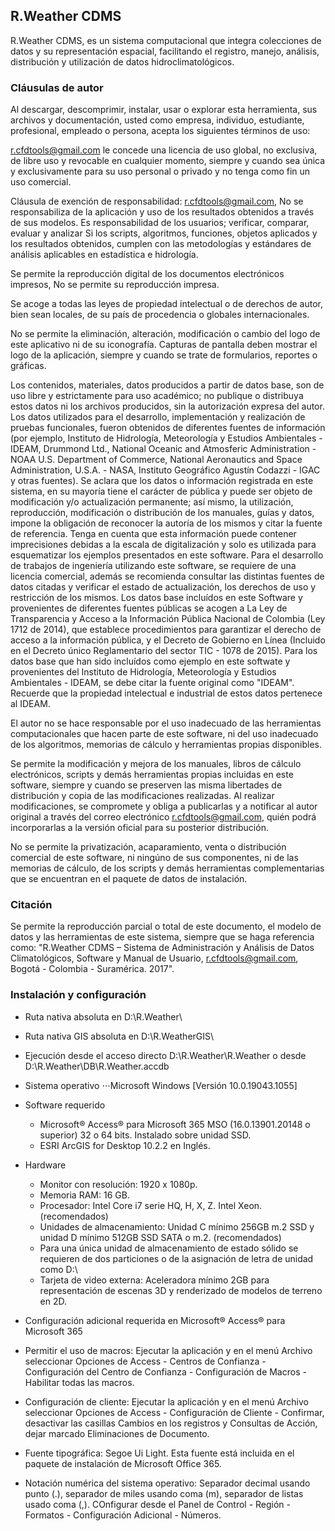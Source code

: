 ## R.Weather CDMS

R.Weather CDMS, es un sistema computacional que integra colecciones de datos y su representación espacial, facilitando el registro, manejo, análisis, distribución y utilización de datos hidroclimatológicos. 


### Cláusulas de autor


Al descargar, descomprimir, instalar, usar o explorar esta herramienta, sus archivos y documentación, usted como empresa, individuo, estudiante, profesional, empleado o persona, acepta los siguientes términos de uso:

r.cfdtools@gmail.com le concede una licencia de uso global, no exclusiva, de libre uso y revocable en cualquier momento, siempre y cuando sea única y exclusivamente para su uso personal o privado y no tenga como fin un uso comercial.

Cláusula de exención de responsabilidad: r.cfdtools@gmail.com, No se responsabiliza de la aplicación y uso de los resultados obtenidos a través de sus modelos. Es responsabilidad de los usuarios; verificar, comparar, evaluar y analizar Si los scripts, algoritmos, funciones, objetos aplicados y los resultados obtenidos, cumplen con las metodologías y estándares de análisis aplicables en estadística e hidrología.

Se permite la reproducción digital de los documentos electrónicos impresos, No se permite su reproducción impresa.

Se acoge a todas las leyes de propiedad intelectual o de derechos de autor, bien sean locales, de su país de procedencia o globales internacionales. 

No se permite la eliminación, alteración, modificación o cambio del logo de este aplicativo ni de su iconografía. Capturas de pantalla deben mostrar el logo de la aplicación, siempre y cuando se trate de formularios, reportes o gráficas.

Los contenidos, materiales, datos producidos a partir de datos base, son de uso libre y estrictamente para uso académico; no publique o distribuya estos datos ni los archivos producidos, sin la autorización expresa del autor. Los datos utilizados para el desarrollo, implementación y realización de pruebas funcionales, fueron obtenidos de diferentes fuentes de información (por ejemplo, Instituto de Hidrología, Meteorología y Estudios Ambientales - IDEAM, Drummond Ltd., National Oceanic and Atmosferic Administration - NOAA U.S. Department of Commerce, National Aeronautics and Space Administration, U.S.A. - NASA, Instituto Geográfico Agustín Codazzi - IGAC y otras fuentes). Se aclara que los datos o información registrada en este sistema, en su mayoría tiene el carácter de pública y puede ser objeto de modificación y/o actualización permanente; así mismo, la utilización, reproducción, modificación o distribución de los manuales, guías y datos, impone la obligación de reconocer la autoría de los mismos y citar la fuente de referencia. Tenga en cuenta que esta información puede contener imprecisiones debidas a la escala de digitalización y solo es utilizada para esquematizar los ejemplos presentados en este software. Para el desarrollo de trabajos de ingeniería utilizando este software, se requiere de una licencia comercial, además se recomienda consultar las distintas fuentes de datos citadas y verificar el estado de actualización, los derechos de uso y restricción de los mismos. Los datos base incluídos en este Software y provenientes de diferentes fuentes públicas se acogen a La Ley de Transparencia y Acceso a la Información Pública Nacional de Colombia (Ley 1712 de 2014), que establece procedimientos para garantizar el derecho de acceso a la información pública, y el Decreto de Gobierno en Línea (Incluido en el Decreto único Reglamentario del sector TIC - 1078 de 2015). Para los datos base que han sido incluídos como ejemplo en este softwate y provenientes del Instituto de Hidrología, Meteorología y Estudios Ambientales - IDEAM, se debe citar la fuente original como "IDEAM". Recuerde que la propiedad intelectual e industrial de estos datos pertenece al IDEAM. 

El autor no se hace responsable por el uso inadecuado de las herramientas computacionales que hacen parte de este software, ni del uso inadecuado de los algoritmos, memorias de cálculo y herramientas propias disponibles.

Se permite la modificación y mejora de los manuales, libros de cálculo electrónicos, scripts y demás herramientas propias incluidas en este software, siempre y cuando se preserven las misma libertades de distribución y copia de las modificaciones realizadas. Al realizar modificaciones, se compromete y obliga a publicarlas y a notificar al autor original a través del correo electrónico r.cfdtools@gmail.com, quién podrá incorporarlas a la versión oficial para su posterior distribución.

No se permite la privatización, acaparamiento, venta o distribución comercial de este software, ni ningúno de sus componentes, ni de las memorias de cálculo, de los scripts y demás herramientas complementarias que se encuentran en el paquete de datos de instalación.

### Citación

Se permite la reproducción parcial o total de este documento, el modelo de datos y las herramientas de este sistema, siempre que se haga referencia como: "R.Weather CDMS – Sistema de Administración y Análisis de Datos Climatológicos, Software y Manual de Usuario, r.cfdtools@gmail.com, Bogotá - Colombia - Suramérica. 2017".

### Instalación y configuración
	
* Ruta nativa absoluta en D:\R.Weather\

* Ruta nativa GIS absoluta en D:\R.WeatherGIS\
	
* Ejecución desde el acceso directo D:\R.Weather\R.Weather o desde D:\R.Weather\DB\R.Weather.accdb

* Sistema operativo
⋅⋅⋅Microsoft Windows [Versión 10.0.19043.1055] 
		
* Software requerido
  * Microsoft® Access® para Microsoft 365 MSO (16.0.13901.20148 o superior) 32 o 64 bits. Instalado sobre unidad SSD.
  * ESRI ArcGIS for Desktop 10.2.2 en Inglés.

* Hardware
  * Monitor con resolución: 1920 x 1080p.
  * Memoria RAM: 16 GB.
  * Procesador: Intel Core i7 serie HQ, H, X, Z. Intel Xeon. (recomendados)
  * Unidades de almacenamiento: Unidad C mínimo 256GB m.2 SSD y unidad D mínimo 512GB SSD SATA o m.2. (recomendados)
  * Para una única unidad de almacenamiento de estado sólido se requieren de dos particiones o de la asignación de letra de unidad como D:\
  * Tarjeta de video externa: Aceleradora mínimo 2GB para representación de escenas 3D y renderizado de modelos de terreno en 2D.

* Configuración adicional requerida en Microsoft® Access® para Microsoft 365
		
 * Permitir el uso de macros: Ejecutar la aplicación y en el menú Archivo seleccionar Opciones de Access - Centros de Confianza - Configuración del Centro de Confianza - Configuración de Macros - Habilitar todas las macros.
 * Configuración de cliente: Ejecutar la aplicación y en el menú Archivo seleccionar Opciones de Access - Configuración de Cliente - Confirmar, desactivar las casillas Cambios en los registros y Consultas de Acción, dejar marcado Eliminaciones de Documento.
 * Fuente tipográfica: Segoe Ui Light. Esta fuente está incluida en el paquete de instalación de Microsoft Office 365.
	
* Notación numérica del sistema operativo: Separador decimal usando punto (.), separador de miles usando coma (m), separador de listas usado coma (,). COnfigurar desde el Panel de Control - Región - Formatos - Configuración Adicional - Números.
